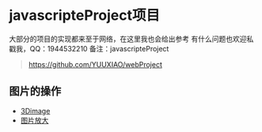 # javascripteProject项目
大部分的项目的实现都来至于网络，在这里我也会给出参考
有什么问题也欢迎私戳我，QQ：1944532210 备注：javascripteProject
>https://github.com/YUUXIAO/webProject

## 图片的操作
- [3Dimage](https://zpliu1126.github.io/javascripteProject/image/3Dimage/)
- [图片放大](https://zpliu1126.github.io/javascripteProject/image/album/)



